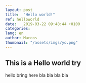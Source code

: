 ```yaml
---
layout: post
title:  "Hello world!"
ref: helloworld
date:   2019-03-22 09:48:44 +0100
categories:
lang: en
author: Marcos
thumbnail: "/assets/imgs/yo.png"
---
```


## This is a Hello world try
hello bring here bla bla bla bla 